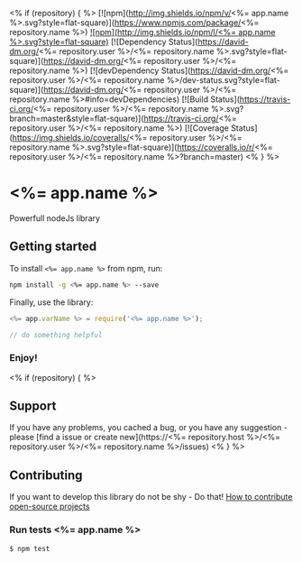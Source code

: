 <% if (repository) { %>
[![npm](http://img.shields.io/npm/v/<%= app.name %>.svg?style=flat-square)](https://www.npmjs.com/package/<%= repository.name %>)
[![npm](http://img.shields.io/npm/l/<%= app.name %>.svg?style=flat-square)](http://opensource.org/licenses/MIT)
[![Dependency Status](https://david-dm.org/<%= repository.user %>/<%= repository.name %>.svg?style=flat-square)](https://david-dm.org/<%= repository.user %>/<%= repository.name %>)
[![devDependency Status](https://david-dm.org/<%= repository.user %>/<%= repository.name %>/dev-status.svg?style=flat-square)](https://david-dm.org/<%= repository.user %>/<%= repository.name %>#info=devDependencies)
[![Build Status](https://travis-ci.org/<%= repository.user %>/<%= repository.name %>.svg?branch=master&style=flat-square)](https://travis-ci.org/<%= repository.user %>/<%= repository.name %>)
[![Coverage Status](https://img.shields.io/coveralls/<%= repository.user %>/<%= repository.name %>.svg?style=flat-square)](https://coveralls.io/r/<%= repository.user %>/<%= repository.name %>?branch=master)
<% } %>

# <%= app.name %>
Powerfull nodeJs library

## Getting started 

To install `<%= app.name %>` from npm, run:
```bash
npm install -g <%= app.name %> --save
```

Finally, use the library:
```js
<%= app.varName %> = require('<%= app.name %>');

// do something helpful
```

### Enjoy!

<% if (repository) { %>
## Support
If you have any problems, you cached a bug, or you have any suggestion - please [find a issue or create new](https://<%= repository.host %>/<%= repository.user %>/<%= repository.name %>/issues)
<% } %>

## Contributing
If you want to develop this library do not be shy - Do that! [How to contribute open-source projects](https://guides.github.com/activities/contributing-to-open-source/)

### Run tests <%= app.name %>
```shell
$ npm test
```
